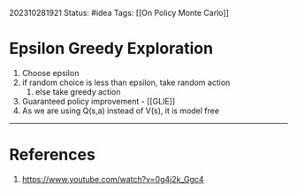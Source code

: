 202310281921
Status: #idea
Tags: [[On Policy Monte Carlo]]

# Epsilon Greedy Exploration

1. Choose epsilon
2. if random choice is less than epsilon, take random action
	1. else take greedy action
3. Guaranteed policy improvement - [[GLIE]]
4. As we are using Q(s,a) instead of V(s), it is model free
---
# References

1. https://www.youtube.com/watch?v=0g4j2k_Ggc4